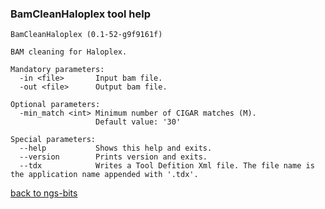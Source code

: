 ### BamCleanHaloplex tool help
	BamCleanHaloplex (0.1-52-g9f9161f)
	
	BAM cleaning for Haloplex.
	
	Mandatory parameters:
	  -in <file>       Input bam file.
	  -out <file>      Output bam file.
	
	Optional parameters:
	  -min_match <int> Minimum number of CIGAR matches (M).
	                   Default value: '30'
	
	Special parameters:
	  --help           Shows this help and exits.
	  --version        Prints version and exits.
	  --tdx            Writes a Tool Defition Xml file. The file name is the application name appended with '.tdx'.
	
[back to ngs-bits](https://github.com/marc-sturm/ngs-bits)